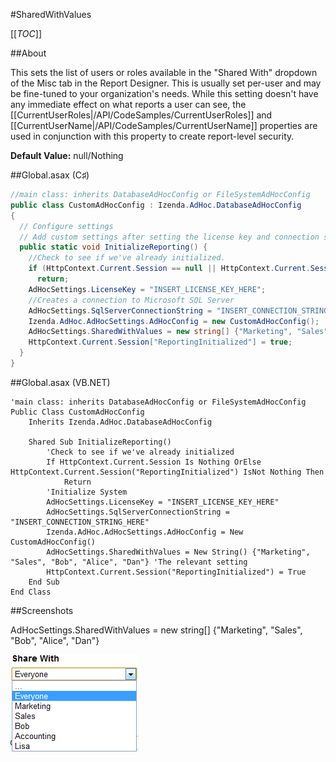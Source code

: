 #SharedWithValues

[[_TOC_]]

##About

This sets the list of users or roles available in the "Shared With" dropdown of the Misc tab in the Report Designer. This is usually set per-user and may be fine-tuned to your organization's needs. While this setting doesn't have any immediate effect on what reports a user can see, the [[CurrentUserRoles|/API/CodeSamples/CurrentUserRoles]] and [[CurrentUserName|/API/CodeSamples/CurrentUserName]] properties are used in conjunction with this property to create report-level security.

**Default Value:** null/Nothing

##Global.asax (C♯)

```csharp
//main class: inherits DatabaseAdHocConfig or FileSystemAdHocConfig
public class CustomAdHocConfig : Izenda.AdHoc.DatabaseAdHocConfig
{
  // Configure settings
  // Add custom settings after setting the license key and connection string by overriding the ConfigureSettings() method
  public static void InitializeReporting() {
    //Check to see if we've already initialized.
    if (HttpContext.Current.Session == null || HttpContext.Current.Session["ReportingInitialized"] != null)
      return;
    AdHocSettings.LicenseKey = "INSERT_LICENSE_KEY_HERE";
    //Creates a connection to Microsoft SQL Server
    AdHocSettings.SqlServerConnectionString = "INSERT_CONNECTION_STRING_HERE";
    Izenda.AdHoc.AdHocSettings.AdHocConfig = new CustomAdHocConfig();
    AdHocSettings.SharedWithValues = new string[] {"Marketing", "Sales", "Bob", "Alice", "Dan"}; //The relevant setting
    HttpContext.Current.Session["ReportingInitialized"] = true;
  }
}

```

##Global.asax (VB.NET)

```visualbasic
'main class: inherits DatabaseAdHocConfig or FileSystemAdHocConfig
Public Class CustomAdHocConfig
    Inherits Izenda.AdHoc.DatabaseAdHocConfig

    Shared Sub InitializeReporting()
        'Check to see if we've already initialized
        If HttpContext.Current.Session Is Nothing OrElse HttpContext.Current.Session("ReportingInitialized") IsNot Nothing Then
            Return
        'Initialize System
        AdHocSettings.LicenseKey = "INSERT_LICENSE_KEY_HERE"
        AdHocSettings.SqlServerConnectionString = "INSERT_CONNECTION_STRING_HERE"
        Izenda.AdHoc.AdHocSettings.AdHocConfig = New CustomAdHocConfig()
        AdHocSettings.SharedWithValues = New String() {"Marketing", "Sales", "Bob", "Alice", "Dan"} 'The relevant setting
        HttpContext.Current.Session("ReportingInitialized") = True
    End Sub
End Class
```

##Screenshots

AdHocSettings.SharedWithValues = new string[] {"Marketing", "Sales", "Bob", "Alice", "Dan"}

![SharedWithValues dropdown](/API/CodeSamples/SharedWithValues/sharewithdropdown.png)